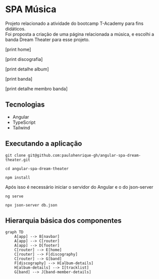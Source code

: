 # SPA Música

Projeto relacionado a atividade do bootcamp T-Academy para fins didáticos.\
Foi proposta a criação de uma página relacionada a música, e escolhi a banda Dream Theater para esse projeto.

[print home]

[print discografia]

[print detalhe album]

[print banda]

[print detalhe membro banda]

## Tecnologias
- Angular
- TypeScript
- Tailwind

## Executando a aplicação

```shell
git clone git@github.com:paulohenrique-gh/angular-spa-dream-theater.git
```

```shell
cd angular-spa-dream-theater
```

```shell
npm install
```

Após isso é necessário iniciar o servidor do Angular e o do json-server

```shell
ng serve
```

```shell
npx json-server db.json
```


## Hierarquia básica dos componentes

```mermaid
graph TD
    A[app] --> B[navbar]
    A[app] --> C[router]
    A[app] --> D[footer]
    C[router] --> E[home]
    C[router] --> F[discography]
    C[router] --> G[band]
    F[discography] --> H[album-details]
    H[album-details] --> I[tracklist]
    G[band] --> J[band-member-details]
```